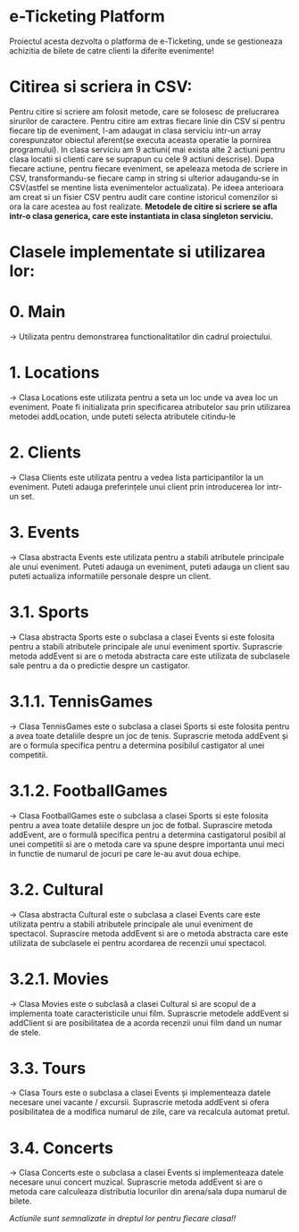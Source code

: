 # e-Ticketing Platform
 
 Proiectul acesta dezvolta o platforma de e-Ticketing, unde se gestioneaza achizitia de bilete de catre clienti la diferite evenimente!
# Citirea si scriera in CSV:
Pentru citire si scriere am folosit metode, care se folosesc de prelucrarea sirurilor de caractere. Pentru citire am extras fiecare linie din CSV si pentru fiecare tip de eveniment, l-am adaugat in clasa serviciu intr-un array corespunzator obiectul aferent(se executa aceasta operatie la pornirea programului). In clasa serviciu am 9 actiuni( mai exista alte 2 actiuni pentru clasa locatii si clienti care se suprapun cu cele 9 actiuni descrise). Dupa fiecare actiune, pentru fiecare eveniment, se apeleaza metoda de scriere in CSV, transformandu-se fiecare camp in string si ulterior adaugandu-se in CSV(astfel se mentine lista evenimentelor actualizata). Pe ideea anterioara am creat si un fisier CSV pentru audit care contine istoricul comenzilor si ora la care acestea au fost realizate. **Metodele de citire si scriere se afla intr-o clasa generica, care este instantiata in clasa singleton serviciu.**

# Clasele implementate si utilizarea lor: 
# 0. Main
-> Utilizata pentru demonstrarea functionalitatilor din cadrul proiectului.
# 1. Locations
-> Clasa Locations este utilizata pentru a seta un loc unde va avea loc un eveniment. Poate fi initializata prin specificarea atributelor sau prin utilizarea metodei addLocation, unde puteti selecta atributele citindu-le

# 2. Clients
-> Clasa Clients este utilizata pentru a vedea lista participantilor la un eveniment. Puteti adauga preferințele unui client prin introducerea lor intr-un set.

# 3. Events
-> Clasa abstracta Events este utilizata pentru a stabili atributele principale ale unui eveniment. Puteti adauga un eveniment, puteti adauga un client sau puteti actualiza informatiile personale despre un client.

# 3.1. Sports
-> Clasa abstracta Sports este o subclasa a clasei Events si este folosita pentru a stabili atributele principale ale unui eveniment sportiv. Suprascrie metoda addEvent si are o metoda abstracta care este utilizata de subclasele sale pentru a da o predictie despre un castigator.

# 3.1.1. TennisGames
-> Clasa TennisGames este o subclasa a clasei Sports si este folosita pentru a avea toate detaliile despre un joc de tenis. Suprascrie metoda addEvent și are o formula specifica pentru a determina posibilul castigator al unei competitii.

# 3.1.2. FootballGames
-> Clasa FootballGames este o subclasa a clasei Sports si este folosita pentru a avea toate detaliile despre un joc de fotbal. Suprascire metoda addEvent, are o formulă specifica pentru a determina castigatorul posibil al unei competitii si are o metoda care va spune despre importanta unui meci in functie de numarul de jocuri pe care le-au avut doua echipe.

# 3.2. Cultural
-> Clasa abstracta Cultural este o subclasa a clasei Events care este utilizata pentru a stabili atributele principale ale unui eveniment de spectacol. Suprascire metoda addEvent si are o metoda abstracta care este utilizata de subclasele ei pentru acordarea de recenzii unui spectacol.

# 3.2.1. Movies
-> Clasa Movies este o subclasă a clasei Cultural si are scopul de a implementa toate caracteristicile unui film. Suprascrie metodele addEvent si addClient si are posibilitatea de a acorda recenzii unui film dand un numar de stele.

# 3.3. Tours

-> Clasa Tours este o subclasa a clasei Events și implementeaza datele necesare unei vacante / excursii. Suprascrie metoda addEvent si ofera posibilitatea de a modifica numarul de zile, care va recalcula automat pretul.

# 3.4. Concerts
-> Clasa Concerts este o subclasa a clasei Events si implementeaza datele necesare unui concert muzical. Suprascrie metoda addEvent si are o metoda care calculeaza distributia locurilor din arena/sala dupa numarul de bilete.

*Actiunile sunt semnalizate in dreptul lor pentru fiecare clasa!!*
